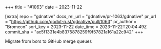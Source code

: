 +++
title = "#1063"
date = 2023-11-22

[extra]
repo = "gdnative"
docs_rel_url = "gdnative/pr-1063/gdnative"
pr_url = "https://github.com/godot-rust/gdnative/pull/1063"
pr_author = "Bromeon"
sort_key = 2023-11-22
date_time = 2023-11-22T20:04:49Z
commit_sha = "ac5f1331e4b8375878259f9f57821a161a22c942"
+++

Migrate from bors to GitHub merge queues
